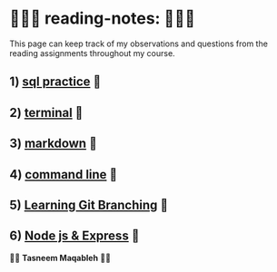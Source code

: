 #  👩🏻‍💻 reading-notes: 👩🏻‍💻  
This page can keep track of my observations and questions from the reading assignments throughout my course.

## 1) [sql practice](sql.md) 📁

## 2) [terminal](terminal.md) 📁

## 3) [markdown](markdown.md) 📁

## 4) [command line](commandline.md) 📁

## 5) [Learning Git Branching](gitBranching.md) 📁

## 6) [Node js & Express](Express.md) 📁



👩‍💻 **Tasneem Maqableh** 👩‍💻 